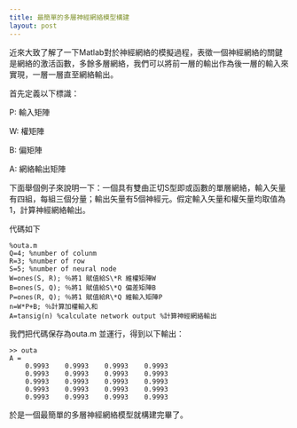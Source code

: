 ```yaml
---
title: 最簡單的多層神經網絡模型構建
layout: post
---
```


近來大致了解了一下Matlab對於神經網絡的模擬過程，表徵一個神經網絡的關鍵是網絡的激活函數，多餘多層網絡，我們可以將前一層的輸出作為後一層的輸入來實現，一層一層直至網絡輸出。

首先定義以下標識：

P: 輸入矩陣

W: 權矩陣

B: 偏矩陣

A: 網絡輸出矩陣

下面舉個例子來說明一下：一個具有雙曲正切S型即或函數的單層網絡，輸入矢量有四組，每組三個分量；輸出矢量有5個神經元。假定輸入矢量和權矢量均取值為1，計算神經網絡輸出。


代碼如下

<pre><code>%outa.m
Q=4; %number of colunm
R=3; %number of row
S=5; %number of neural node
W=ones(S, R); ％將1 賦值給S\*R 維權矩陣W
B=ones(S, Q); ％將1 賦值給S\*Q 偏差矩陣B
P=ones(R, Q); ％將1 賦值給R\*Q 維輸入矩陣P
n=W*P+B; ％計算加權輸入和
A=tansig(n) %calculate network output %計算神經網絡輸出
</pre></code>

我們把代碼保存為outa.m 並運行，得到以下輸出：

<pre><code>>> outa
A =
    0.9993    0.9993    0.9993    0.9993
    0.9993    0.9993    0.9993    0.9993
    0.9993    0.9993    0.9993    0.9993
    0.9993    0.9993    0.9993    0.9993
    0.9993    0.9993    0.9993    0.9993
</pre></code>

於是一個最簡單的多層神經網絡模型就構建完畢了。